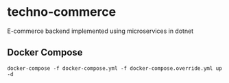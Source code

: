 # techno-commerce
E-commerce backend implemented using microservices in dotnet

## Docker Compose
```
docker-compose -f docker-compose.yml -f docker-compose.override.yml up -d
```